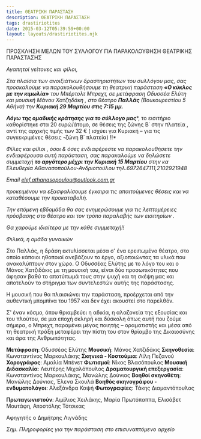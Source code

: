 ```yaml
---
title: ΘΕΑΤΡΙΚΗ ΠΑΡΑΣΤΑΣΗ
description: ΘΕΑΤΡΙΚΗ ΠΑΡΑΣΤΑΣΗ
tags: drastiriotites
date: 2015-03-12T05:39:59+00:00
layout: layouts/drastiriotites.njk
---
```

ΠΡΟΣΚΛΗΣΗ ΜΕΛΩΝ ΤΟΥ ΣΥΛΛΟΓΟΥ ΓΙΑ ΠΑΡΑΚΟΛΟΥΘΗΣΗ ΘΕΑΤΡΙΚΗΣ ΠΑΡΑΣΤΑΣΗΣ
<!-- excerpt -->
*Αγαπητοί γείτονες και φίλοι,*

*Στα πλαίσια των ανοιξιάτικων δραστηριοτήτων του συλλόγου μας, σας προσκαλούμε να παρακολουθήσουμε τη θεατρική παράσταση **«Ο κύκλος με την κιμωλία»** του Μπέρτολτ Μπρεχτ, σε μετάφραση Οδυσσέα Ελύτη και μουσική Μάνου Χατζηδάκη , στο θέατρο **Παλλάς** (Βουκουρεστίου 5 Αθήνα) την **Κυριακή 29 Μαρτίου στις 7:15 μμ.***

***Λόγω της ομαδικής κράτησης για το σύλλογο μας****, το εισιτήριο καθορίστηκε στα 20 ευρώ/άτομο, σε θέσεις της ζώνης Β΄ στην πλατεία , αντί της αρχικής τιμής των 32 € ( ισχύει για Κυριακή – για τις συγκεκριμένες θέσεις -ζώνη Β΄ πλατεία) !!*

*Φίλες και φίλοι , όσοι &amp; όσες ενδιαφέρεστε να παρακολουθήσετε την ενδιαφέρουσα αυτή παράσταση, σας παρακαλούμε να δηλώσετε συμμετοχή **το αργότερο μέχρι την Κυριακή 15 Μαρτίου** στην κα Ελευθερία Αθανασοπούλου-Ανδριοπούλου τηλ.6972647111,2102921948*

*Email <elef.athanasopoulou@outlook.com.gr>*

*προκειμένου να εξασφαλίσουμε έγκαιρα τις απαιτούμενες θέσεις και να καταθέσουμε την προκαταβολή.*

*Την επόμενη εβδομάδα θα σας ενημερώσουμε για τις λεπτομέρειες πρόσβασης στο θέατρο και τον τρόπο παραλαβής των εισιτηρίων .*

*Θα χαρούμε ιδιαίτερα με την κάθε συμμετοχή!!*

*Φιλικά, η ομάδα γυναικών*

Στο Παλλάς, η δράση εκτυλίσσεται μέσα σ' ένα ερειπωμένο θέατρο, στο οποίο κάποιοι ηθοποιοί ανεβάζουν το έργο, αξιοποιώντας τα υλικά που ανακαλύπτουν στον χώρο.
 Ο Οδυσσέας Ελύτης με το λόγο του και ο Μάνος Χατζιδάκις με τη μουσική του, είναι δύο προσωπικότητες που άφησαν βαθύ το αποτύπωμά τους στην ψυχή και τη σκέψη μας και αποτελούν το στήριγμα των συντελεστών αυτής της παράστασης.

Η μουσική που θα πλαισιώνει την παράσταση, προέρχεται από την αυθεντική μπομπίνα του 1957 και δεν έχει ακουστεί στο παρελθόν.

Σ' έναν κόσμο, όπου θριαμβεύει η αδικία, η αλαζονεία της εξουσίας και του πλούτου, σε μια εποχή σκληρή και δύσκολη όπως αυτή που ζούμε σήμερα, ο Μπρεχτ, παραμένει μέγας ποιητής – οραματιστής και μέσα από τη θεατρική πράξη μεταφέρει την πίστη του στον θρίαμβο της Δικαιοσύνης και άρα της Ανθρωπότητας.

**Μετάφραση**: Οδυσσέας Ελύτης
**Μουσική**: Μάνος Χατζιδάκις
**Σκηνοθεσία**: Κωνσταντίνος Μαρκουλάκης
**Σκηνικά - Κοστούμια**: Λίλη Πεζανού
**Χορογράφος**: Αμαλία Μπένετ
**Φωτισμοί**: Νίκος Βλασόπουλος
**Μουσική Διδασκαλία**: Λευτέρης Μιχαλόπουλος
**Δραματουργική επεξεργασία**: Κωνσταντίνος Μαρκουλάκης, Μανώλης Δούνιας
**Βοηθοί σκηνοθέτη**: Μανώλης Δούνιας, Έλενα Σκουλά
**Βοηθός σκηνογράφου - ενδυματολόγοι**: Αλεξάνδρα Καψή
**Φωτογραφίες**: Τάκης Διαμαντόπουλος

**Πρωταγωνιστούν**: Αιμίλιος Χειλάκης, Μαρία Πρωτόπαππα, Ελισάβετ Μουτάφη, Αποστόλης Τότσικας

 Αφηγητής ο Δημήτρης Λιγνάδης

*Σημ. Πληροφορίες για την παράσταση στο επισυναπτόμενο αρχείο*
